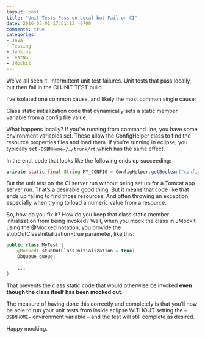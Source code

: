 ```yaml
---
layout: post
title: "Unit Tests Pass on Local but Fail on CI"
date: 2016-05-01 17:51:13 -0700
comments: true
categories: 
- Java
- Testing
- Jenkins
- TestNG
- JMockit
---
```


We’ve all seen it.  Intermittent unit test failures.  Unit tests that pass locally, but then fail in the CI UNIT TEST build.

I’ve isolated one common cause, and likely the most common single cause:

Class static initialization code that dynamically sets a static member variable from a config file value.

What happens locally?
If you’re running from command line, you have some environment variables set.  These allow the ConfigHelper class to find the resource properties files and load them.
If you’re running in eclipse, you typically set `-DSBNHome=/…/trunk/rt`  which has the same effect.

In the end, code that looks like the following ends up succeeding:

``` java DbQueue class
private static final String MY_CONFIG = ConfigHelper.getBoolean("config.key", false);
```

But the unit test on the CI server run without being set up for a Tomcat app server run.  That’s a desirable good thing.  But it means that code like that ends up failing to find those resources.  And often throwing an exception, especially when trying to load a numeric value from a resource.

So, how do you fix it?  How do you keep that class static member initialization from being invoked? Well, when you mock the class in JMockit using the @Mocked notation, you provide the stubOutClassInitialization=true  parameter, like this:

``` java Mock with JMockit
public class MyTest {
    @Mocked( stubOutClassInitialization = true)
    DbQueue queue;
    
    ...
}
```

That prevents the class static code that would otherwise be invoked **even though the class itself has been mocked out**.

The measure of having done this correctly and completely is that you’ll now be able to run your unit tests from inside eclipse WITHOUT setting the `–DSBNHOME=` environment variable – and the test will still complete as desired.

Happy mocking.